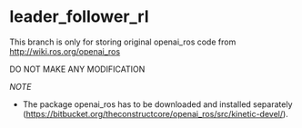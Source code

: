 # leader_follower_rl

This branch is only for storing original openai_ros code from http://wiki.ros.org/openai_ros

DO NOT MAKE ANY MODIFICATION

*NOTE*
- The package openai_ros has to be downloaded and installed separately (https://bitbucket.org/theconstructcore/openai_ros/src/kinetic-devel/).
